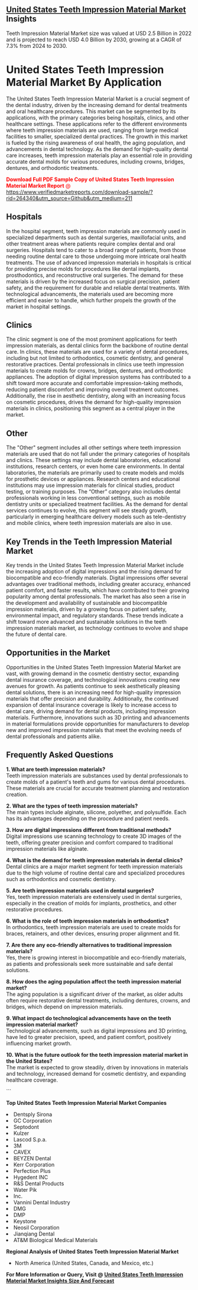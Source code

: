 <h2><a href="https://www.verifiedmarketreports.com/download-sample/?rid=264340&amp;utm_source=Github&amp;utm_medium=211" target="_blank">United States Teeth Impression Material Market</a> Insights</h2><p>Teeth Impression Material Market size was valued at USD 2.5 Billion in 2022 and is projected to reach USD 4.0 Billion by 2030, growing at a CAGR of 7.3% from 2024 to 2030.</p><p><h1>United States Teeth Impression Material Market By Application</h1><p>The United States Teeth Impression Material Market is a crucial segment of the dental industry, driven by the increasing demand for dental treatments and oral healthcare procedures. This market can be segmented by its applications, with the primary categories being hospitals, clinics, and other healthcare settings. These applications refer to the different environments where teeth impression materials are used, ranging from large medical facilities to smaller, specialized dental practices. The growth in this market is fueled by the rising awareness of oral health, the aging population, and advancements in dental technology. As the demand for high-quality dental care increases, teeth impression materials play an essential role in providing accurate dental molds for various procedures, including crowns, bridges, dentures, and orthodontic treatments.<p><span class=""><span style="color: #ff0000;"><strong>Download Full PDF Sample Copy of United States Teeth Impression Material Market Report</strong> @ </span><a href="https://www.verifiedmarketreports.com/download-sample/?rid=264340&amp;utm_source=Github&amp;utm_medium=211" target="_blank">https://www.verifiedmarketreports.com/download-sample/?rid=264340&amp;utm_source=Github&amp;utm_medium=211</a></span></p></p><h2>Hospitals</h2><p>In the hospital segment, teeth impression materials are commonly used in specialized departments such as dental surgeries, maxillofacial units, and other treatment areas where patients require complex dental and oral surgeries. Hospitals tend to cater to a broad range of patients, from those needing routine dental care to those undergoing more intricate oral health treatments. The use of advanced impression materials in hospitals is critical for providing precise molds for procedures like dental implants, prosthodontics, and reconstructive oral surgeries. The demand for these materials is driven by the increased focus on surgical precision, patient safety, and the requirement for durable and reliable dental treatments. With technological advancements, the materials used are becoming more efficient and easier to handle, which further propels the growth of the market in hospital settings.<h2>Clinics</h2><p>The clinic segment is one of the most prominent applications for teeth impression materials, as dental clinics form the backbone of routine dental care. In clinics, these materials are used for a variety of dental procedures, including but not limited to orthodontics, cosmetic dentistry, and general restorative practices. Dental professionals in clinics use teeth impression materials to create molds for crowns, bridges, dentures, and orthodontic appliances. The adoption of digital impression systems has contributed to a shift toward more accurate and comfortable impression-taking methods, reducing patient discomfort and improving overall treatment outcomes. Additionally, the rise in aesthetic dentistry, along with an increasing focus on cosmetic procedures, drives the demand for high-quality impression materials in clinics, positioning this segment as a central player in the market.<h2>Other</h2><p>The "Other" segment includes all other settings where teeth impression materials are used that do not fall under the primary categories of hospitals and clinics. These settings may include dental laboratories, educational institutions, research centers, or even home care environments. In dental laboratories, the materials are primarily used to create models and molds for prosthetic devices or appliances. Research centers and educational institutions may use impression materials for clinical studies, product testing, or training purposes. The “Other” category also includes dental professionals working in less conventional settings, such as mobile dentistry units or specialized treatment facilities. As the demand for dental services continues to evolve, this segment will see steady growth, particularly in emerging healthcare delivery models such as tele-dentistry and mobile clinics, where teeth impression materials are also in use.<h2>Key Trends in the Teeth Impression Material Market</h2><p>Key trends in the United States Teeth Impression Material Market include the increasing adoption of digital impressions and the rising demand for biocompatible and eco-friendly materials. Digital impressions offer several advantages over traditional methods, including greater accuracy, enhanced patient comfort, and faster results, which have contributed to their growing popularity among dental professionals. The market has also seen a rise in the development and availability of sustainable and biocompatible impression materials, driven by a growing focus on patient safety, environmental impact, and regulatory standards. These trends indicate a shift toward more advanced and sustainable solutions in the teeth impression materials market, as technology continues to evolve and shape the future of dental care.<h2>Opportunities in the Market</h2><p>Opportunities in the United States Teeth Impression Material Market are vast, with growing demand in the cosmetic dentistry sector, expanding dental insurance coverage, and technological innovations creating new avenues for growth. As patients continue to seek aesthetically pleasing dental solutions, there is an increasing need for high-quality impression materials that offer precision and durability. Additionally, the continued expansion of dental insurance coverage is likely to increase access to dental care, driving demand for dental products, including impression materials. Furthermore, innovations such as 3D printing and advancements in material formulations provide opportunities for manufacturers to develop new and improved impression materials that meet the evolving needs of dental professionals and patients alike.<h2>Frequently Asked Questions</h2><p><strong>1. What are teeth impression materials?</strong><br>Teeth impression materials are substances used by dental professionals to create molds of a patient's teeth and gums for various dental procedures. These materials are crucial for accurate treatment planning and restoration creation.</p><p><strong>2. What are the types of teeth impression materials?</strong><br>The main types include alginate, silicone, polyether, and polysulfide. Each has its advantages depending on the procedure and patient needs.</p><p><strong>3. How are digital impressions different from traditional methods?</strong><br>Digital impressions use scanning technology to create 3D images of the teeth, offering greater precision and comfort compared to traditional impression materials like alginate.</p><p><strong>4. What is the demand for teeth impression materials in dental clinics?</strong><br>Dental clinics are a major market segment for teeth impression materials due to the high volume of routine dental care and specialized procedures such as orthodontics and cosmetic dentistry.</p><p><strong>5. Are teeth impression materials used in dental surgeries?</strong><br>Yes, teeth impression materials are extensively used in dental surgeries, especially in the creation of molds for implants, prosthetics, and other restorative procedures.</p><p><strong>6. What is the role of teeth impression materials in orthodontics?</strong><br>In orthodontics, teeth impression materials are used to create molds for braces, retainers, and other devices, ensuring proper alignment and fit.</p><p><strong>7. Are there any eco-friendly alternatives to traditional impression materials?</strong><br>Yes, there is growing interest in biocompatible and eco-friendly materials, as patients and professionals seek more sustainable and safe dental solutions.</p><p><strong>8. How does the aging population affect the teeth impression material market?</strong><br>The aging population is a significant driver of the market, as older adults often require restorative dental treatments, including dentures, crowns, and bridges, which depend on impression materials.</p><p><strong>9. What impact do technological advancements have on the teeth impression material market?</strong><br>Technological advancements, such as digital impressions and 3D printing, have led to greater precision, speed, and patient comfort, positively influencing market growth.</p><p><strong>10. What is the future outlook for the teeth impression material market in the United States?</strong><br>The market is expected to grow steadily, driven by innovations in materials and technology, increased demand for cosmetic dentistry, and expanding healthcare coverage.</p>```</p><p><strong>Top United States Teeth Impression Material Market Companies</strong></p><div data-test-id=""><p><li>Dentsply Sirona</li><li> GC Corporation</li><li> Septodont</li><li> Kulzer</li><li> Lascod S.p.a.</li><li> 3M</li><li> CAVEX</li><li> BEYZEN Dental</li><li> Kerr Corporation</li><li> Perfection Plus</li><li> Hygedent INC</li><li> R&S Dental Products</li><li> Water Pik</li><li> Inc.</li><li> Vannini Dental Industry</li><li> DMG</li><li> DMP</li><li> Keystone</li><li> Neosil Corporation</li><li> Jianqiang Dental</li><li> AT&M Biological Medical Materials</li></p><div><strong>Regional Analysis of&nbsp;United States Teeth Impression Material Market</strong></div><ul><li dir="ltr"><p dir="ltr">North America&nbsp;(United States, Canada, and Mexico, etc.)</p></li></ul><p><strong>For More Information or Query, Visit @&nbsp;</strong><strong><a href="https://www.verifiedmarketreports.com/product/teeth-impression-material-market/?utm_source=Github&amp;utm_medium=211" target="_blank">United States Teeth Impression Material Market Insights Size And Forecast</a></strong></p></div>
